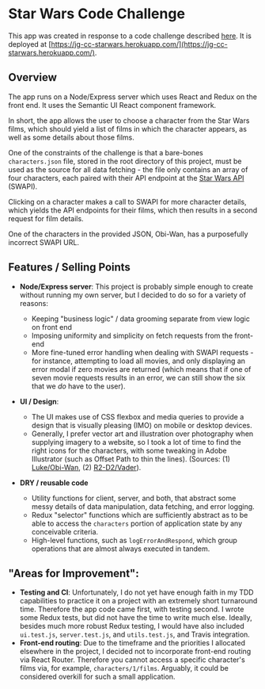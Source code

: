 # Star Wars Code Challenge

This app was created in response to a code challenge described [here](https://gist.github.com/mkivanova/d2dab98922e5727cd4470c5d05696975). It is deployed at [https://jg-cc-starwars.herokuapp.com/](https://jg-cc-starwars.herokuapp.com/).

## Overview

The app runs on a Node/Express server which uses React and Redux on the front end. It uses the Semantic UI React component framework.

In short, the app allows the user to choose a character from the Star Wars films, which should yield a list of films in which the character appears, as well as some details about those films.

One of the constraints of the challenge is that a bare-bones `characters.json` file, stored in the root directory of this project, must be used as the source for all data fetching - the file only contains an array of four characters, each paired with their API endpoint at the [Star Wars API](https://swapi.dev/) (SWAPI).

Clicking on a character makes a call to SWAPI for more character details, which yields the API endpoints for their films, which then results in a second request for film details.

One of the characters in the provided JSON, Obi-Wan, has a purposefully incorrect SWAPI URL.

## Features / Selling Points

- **Node/Express server**: This project is probably simple enough to create without running my own server, but I decided to do so for a variety of reasons:

  - Keeping "business logic" / data grooming separate from view logic on front end
  - Imposing uniformity and simplicity on fetch requests from the front-end
  - More fine-tuned error handling when dealing with SWAPI requests - for instance, attempting to load all movies, and only displaying an error modal if zero movies are returned (which means that if one of seven movie requests results in an error, we can still show the six that we _do_ have to the user).

- **UI / Design**:

  - The UI makes use of CSS flexbox and media queries to provide a design that is visually pleasing (IMO) on mobile or desktop devices.
  - Generally, I prefer vector art and illustration over photography when supplying imagery to a website, so I took a lot of time to find the right icons for the characters, with some tweaking in Adobe Illustrator (such as Offset Path to thin the lines). (Sources: (1) [Luke/Obi-Wan](https://www.behance.net/gallery/31852193/Star-Wars-Line-Icons), (2) [R2-D2/Vader](https://iconstore.co/icons/star-wars-icons/)).

- **DRY / reusable code**
  - Utility functions for client, server, and both, that abstract some messy details of data manipulation, data fetching, and error logging.
  - Redux "selector" functions which are sufficiently abstract as to be able to access the `characters` portion of application state by any conceivable criteria.
  - High-level functions, such as `logErrorAndRespond`, which group operations that are almost always executed in tandem.

## "Areas for Improvement":

- **Testing and CI**: Unfortunately, I do not yet have enough faith in my TDD capabilities to practice it on a project with an extremely short turnaround time. Therefore the app code came first, with testing second. I wrote some Redux tests, but did not have the time to write much else. Ideally, besides much more robust Redux testing, I would have also included `ui.test.js`, `server.test.js`, and `utils.test.js`, and Travis integration.
- **Front-end routing**: Due to the timeframe and the priorities I allocated elsewhere in the project, I decided not to incorporate front-end routing via React Router. Therefore you cannot access a specific character's films via, for example, `characters/1/films`. Arguably, it could be considered overkill for such a small application.
